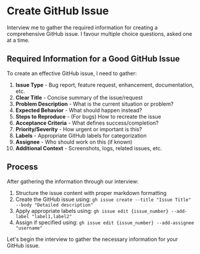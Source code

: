 # Create GitHub Issue

Interview me to gather the required information for creating a comprehensive GitHub issue. I favour multiple choice questions, asked one at a time.

## Required Information for a Good GitHub Issue

To create an effective GitHub issue, I need to gather:

1. **Issue Type** - Bug report, feature request, enhancement, documentation, etc.
2. **Clear Title** - Concise summary of the issue/request
3. **Problem Description** - What is the current situation or problem?
4. **Expected Behavior** - What should happen instead?
5. **Steps to Reproduce** - (For bugs) How to recreate the issue
6. **Acceptance Criteria** - What defines success/completion?
7. **Priority/Severity** - How urgent or important is this?
8. **Labels** - Appropriate GitHub labels for categorization
9. **Assignee** - Who should work on this (if known)
10. **Additional Context** - Screenshots, logs, related issues, etc.

## Process

After gathering the information through our interview:

1. Structure the issue content with proper markdown formatting
2. Create the GitHub issue using: `gh issue create --title "Issue Title" --body "Detailed description"`
3. Apply appropriate labels using: `gh issue edit {issue_number} --add-label "label1,label2"`
4. Assign if specified using: `gh issue edit {issue_number} --add-assignee "username"`

Let's begin the interview to gather the necessary information for your GitHub issue.